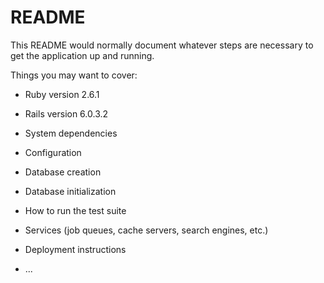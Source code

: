 # README

This README would normally document whatever steps are necessary to get the
application up and running.

Things you may want to cover:

* Ruby version 2.6.1

* Rails version 6.0.3.2

* System dependencies

* Configuration

* Database creation

* Database initialization

* How to run the test suite

* Services (job queues, cache servers, search engines, etc.)

* Deployment instructions

* ...
